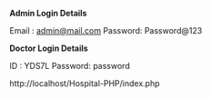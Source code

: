 **Admin Login Details**

Email   : admin@mail.com
Password: Password@123



**Doctor Login Details**

ID      : YDS7L
Password: password



http://localhost/Hospital-PHP/index.php
